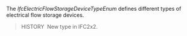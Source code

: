 The _IfcElectricFlowStorageDeviceTypeEnum_ defines different types of electrical flow storage devices.

> HISTORY&nbsp; New type in IFC2x2.

